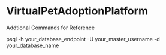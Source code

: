# VirtualPetAdoptionPlatform

Addtional Commands for Reference 


psql -h your_database_endpoint -U your_master_username -d your_database_name
